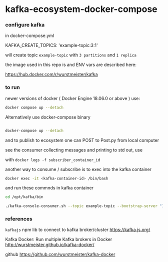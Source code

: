 # kafka-ecosystem-docker-compose

### configure kafka
in docker-compose.yml

KAFKA_CREATE_TOPICS: 'example-topic:3:1'

will create topic `example-topic` with `3 partitions` and `1 replica`

the image used in this repo is and ENV vars are described here:

https://hub.docker.com/r/wurstmeister/kafka


### to run
newer versions of docker ( Docker Engine 18.06.0 or above ) use:
```sh
docker compose up --detach

```

Alternatively use docker-compose binary
```sh

docker-compose up --detach

```

and to publish to ecosystem one can POST to Post.py from local computer 

see the consumer collecting messages and printing to std out, use

with `docker logs -f subscriber_container_id`

another way to consume / subscribe is to 
 exec into the kafka container
```sh
docker exec -it <kafka-container-id> /bin/bash
```
and run these commnds in kafka container
```bash
cd /opt/kafka/bin

./kafka-console-consumer.sh --topic example-topic --bootstrap-server "127.0.0.1:9092" --from-beginning  --property print.key=true --property print.headers=true --property print.timestamp=true
```

### references
`kafkajs` npm lib to connect to kafka broker/cluster
https://kafka.js.org/

Kafka Docker: Run multiple Kafka brokers in Docker
http://wurstmeister.github.io/kafka-docker/

github
https://github.com/wurstmeister/kafka-docker